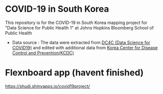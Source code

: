# COVID-19 in South Korea
This repository is for the COVID-19 in South Korea mapping project for "Data Science for Public Health 1" at Johns Hopkins Bloomberg School of Public Health

* Data source
  : The data were extracted from [DC4C (Data Science for COVID19)](https://github.com/jihoo-kim/Data-Science-for-COVID-19) and edited with additional data from [Korea Center for Disease Control and Prevention(KCDC)](https://www.cdc.go.kr/cdc_eng/)



# Flexnboard app (havent finished)
https://shudi.shinyapps.io/covid19project/
